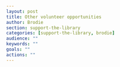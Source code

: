 ```yaml
---
layout: post
title: Other volunteer opportunities
author: Brodie
section: support-the-library
categories: [support-the-library, brodie]
audience: ""
keywords: ""
goals: ""
actions: ""
---
```

